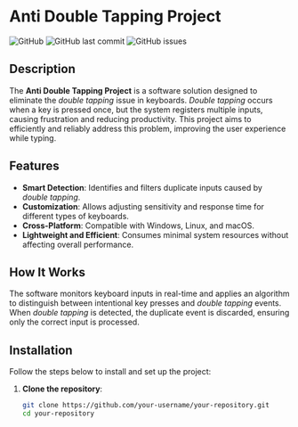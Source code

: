 # Anti Double Tapping Project

![GitHub](https://img.shields.io/github/license/ranis-junior/debounce_keyboard?style=flat-square)
![GitHub last commit](https://img.shields.io/github/last-commit/ranis-junior/debounce_keyboard?style=flat-square)
![GitHub issues](https://img.shields.io/github/issues/ranis-junior/debounce_keyboard?style=flat-square)

## Description

The **Anti Double Tapping Project** is a software solution designed to eliminate the *double tapping* issue in keyboards. *Double tapping* occurs when a key is pressed once, but the system registers multiple inputs, causing frustration and reducing productivity. This project aims to efficiently and reliably address this problem, improving the user experience while typing.

## Features

- **Smart Detection**: Identifies and filters duplicate inputs caused by *double tapping*.
- **Customization**: Allows adjusting sensitivity and response time for different types of keyboards.
- **Cross-Platform**: Compatible with Windows, Linux, and macOS.
- **Lightweight and Efficient**: Consumes minimal system resources without affecting overall performance.

## How It Works

The software monitors keyboard inputs in real-time and applies an algorithm to distinguish between intentional key presses and *double tapping* events. When *double tapping* is detected, the duplicate event is discarded, ensuring only the correct input is processed.

## Installation

Follow the steps below to install and set up the project:

1. **Clone the repository**:
   ```bash
   git clone https://github.com/your-username/your-repository.git
   cd your-repository